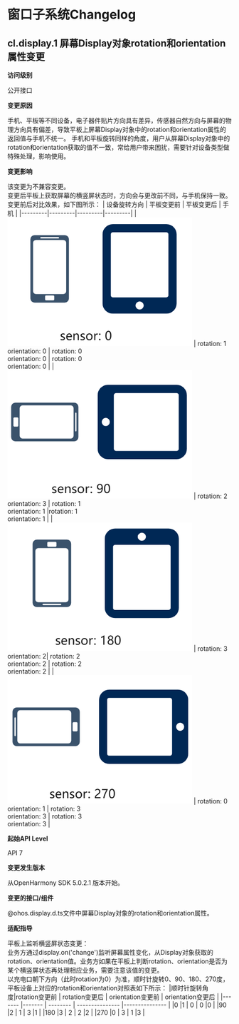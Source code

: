 # 窗口子系统Changelog

## cl.display.1 屏幕Display对象rotation和orientation属性变更

**访问级别**

公开接口

**变更原因**

手机、平板等不同设备，电子器件贴片方向具有差异，传感器自然方向与屏幕的物理方向具有偏差，导致平板上屏幕Display对象中的rotation和orientation属性的返回值与手机不统一。
手机和平板旋转同样的角度，用户从屏幕Display对象中的rotation和orientation获取的值不一致，常给用户带来困扰，需要针对设备类型做特殊处理，影响使用。

**变更影响**

该变更为不兼容变更。 <br>
变更后平板上获取屏幕的横竖屏状态时，方向会与更改前不同，与手机保持一致。
变更前后对比效果，如下图所示：
| 设备旋转方向 | 平板变更前 | 平板变更后 |  手机 |
|---------|---------|---------|---------|
| ![](figures/0.PNG) | rotation: 1 <br> orientation: 0 | rotation: 0 <br> orientation: 0  | rotation: 0 <br> orientation: 0  |
| ![](figures/90.PNG) | rotation: 2 <br> orientation: 3 | rotation: 1 <br> orientation: 1 |rotation: 1 <br> orientation: 1 |
| ![](figures/180.PNG) | rotation: 3 <br> orientation:  2| rotation: 2 <br> orientation: 2 | rotation: 2 <br> orientation: 2 |
| ![](figures/270.PNG) | rotation: 0 <br> orientation: 1 | rotation: 3 <br> orientation: 3 | rotation: 3 <br> orientation: 3 |

**起始API Level**

API 7

**变更发生版本**

从OpenHarmony SDK 5.0.2.1 版本开始。

**变更的接口/组件**

@ohos.display.d.ts文件中屏幕Display对象的rotation和orientation属性。



**适配指导**

平板上监听横竖屏状态变更：<br>
业务方通过display.on('change')监听屏幕属性变化，从Display对象获取的rotation、orientation值。业务方如果在平板上判断rotation、orientation是否为某个横竖屏状态再处理相应业务，需要注意该值的变更。<br>
以充电口朝下方向（此时rotation为0）为准，顺时针旋转0、90、180、270度，平板设备上对应的rotation和orientation对照表如下所示：
|顺时针旋转角度|rotation变更前  | rotation变更后    | orientation变更前  | orientation变更后 |
|-------      |-------        | --------          | ---------------   |---------------   |
|0            |1              |  0                |  0                |0                 |
|90           |2              |  1                |  3                |1                 |
|180          |3              |  2                |  2                |2                 |
|270          |0              |  3                |  1                |3                 |